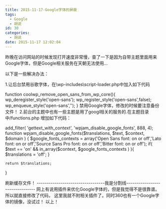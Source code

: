 ```yaml
---
title: 2015-11-17-Google字体的屏蔽
tags:
  - Google
  - 胡说
id: 30
categories:
  - 胡说
date: 2015-11-17 12:02:04
---
```


昨晚在访问网站的时候发现打开速度非常慢，查了一下是因为自带主题里面用来Google字体，但是Google相关服务在天朝无法使用...

以下是一些解决办法：

1.让后台禁用谷歌字体，在\wp-includes\script-loader.php中加入如下代码

function coolwp_remove_open_sans_from_wp_core(){
	wp_deregister_style('open-sans');
	wp_register_style('open-sans',false);
	wp_enqueue_style('open-sans','');
}
禁用Google字体，修改的时候要注意备份文件！
2.前台的主题中也有一些主题是用了googl相关的服务的.在主题目录中/functions.php 增加如下代码：

add_filter( 'gettext_with_context', 'wpjam_disable_google_fonts', 888, 4);
function wpjam_disable_google_fonts($translations, $text, $context, $domain ) {
	$google_fonts_contexts = array('Open Sans font: on or off','Lato font: on or off','Source Sans Pro font: on or off','Bitter font: on or off');
	if( $text == 'on' && in_array($context, $google_fonts_contexts ) ){
		$translations = 'off';
	}

	return $translations;
}

刷新缓存文件！
----------------------------------我是分割线--------------------------------
网上有说用插件来优化Google字体的，但是我觉得不是很靠谱。所以就直接修改了代码，
这里我就不附相关插件了。同时360也有一个Google字体的镜像，没试过！
以上！